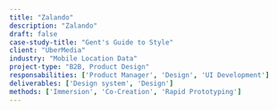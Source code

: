 ```yaml
---
title: "Zalando"
description: "Zalando"
draft: false
case-study-title: "Gent's Guide to Style"
client: "UberMedia"
industry: "Mobile Location Data"
project-type: "B2B, Product Design"
responsabilities: ['Product Manager', 'Design', 'UI Development']
deliverables: ['Design system', 'Design']
methods: ['Immersion', 'Co-Creation', 'Rapid Prototyping']
---
```

